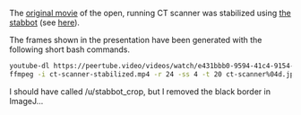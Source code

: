 The [original movie](https://youtu.be/2CWpZKuy-NE) of the open, running CT scanner was stabilized using [the stabbot](https://www.reddit.com/r/stabbot/comments/72irce/how_to_use_stabbot/) (see [here](https://www.reddit.com/r/stabbot/comments/e6f9pd/please_stabilize_this_id_like_to_use_it_in_a/)).

The frames shown in the presentation have been generated with the following short bash commands.

```bash
youtube-dl https://peertube.video/videos/watch/e431bbb0-9594-41c4-9154-10ceef8b549c -o ct-scanner-stabilized.mp4
ffmpeg -i ct-scanner-stabilized.mp4 -r 24 -ss 4 -t 20 ct-scanner%04d.jpg
```

I should have called /u/stabbot_crop, but I removed the black border in ImageJ...
